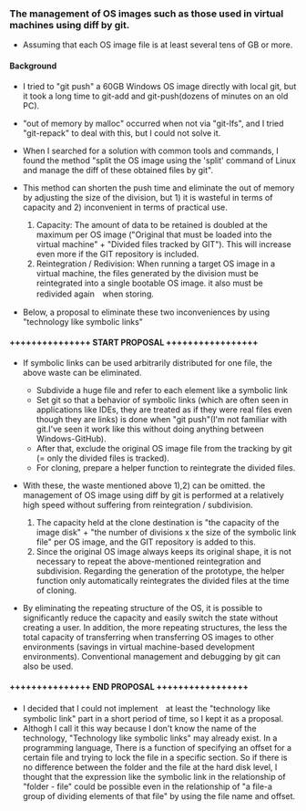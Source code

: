  
### The management of OS images such as those used in virtual machines using diff by git.
* Assuming that each OS image file is at least several tens of GB or more.

#### Background
* I tried to "git push" a 60GB Windows OS image directly with local git, but it took a long time to git-add and git-push(dozens of minutes on an old PC).
* "out of memory by malloc" occurred when not via "git-lfs", and I tried "git-repack" to deal with this, but I could not solve it.
* When I searched for a solution with common tools and commands, I found the method "split the OS image using the 'split' command of Linux and manage the diff of these obtained files by git".

* This method can shorten the push time and eliminate the out of memory by adjusting the size of the division, but 1) it is wasteful in terms of capacity and 2) inconvenient in terms of practical use.
	1) Capacity: The amount of data to be retained is doubled at the maximum per OS image ("Original that must be loaded into the virtual machine" + "Divided files tracked by GIT"). This will increase even more if the GIT repository is included.
	2) Reintegration / Redivision: When running a target OS image in a virtual machine, the files generated by the division must be reintegrated into a single bootable OS image. it also must be redivided again　when storing.

* Below, a proposal to eliminate these two inconveniences by using "technology like symbolic links"

#### +++++++++++++++ START PROPOSAL +++++++++++++++++

* If symbolic links can be used arbitrarily distributed for one file, the above waste can be eliminated.
	* Subdivide a huge file and refer to each element like a symbolic link
	* Set git so that a behavior of symbolic links (which are often seen in applications like IDEs, they are treated as if they were real files even though they are links) is done when "git push"(I'm not familiar with git.I've seen it work like this without doing anything between Windows-GitHub).
	* After that, exclude the original OS image file from the tracking by git (= only the divided files is tracked).
	* For cloning, prepare a helper function to reintegrate the divided files.

* With these, the waste mentioned above 1),2) can be omitted. the management of OS image using diff by git is performed at a relatively high speed without suffering from reintegration / subdivision.
	1) The capacity held at the clone destination is "the capacity of the image disk" + "the number of divisions x the size of the symbolic link file" per OS image, and the GIT repository is added to this.
	2) Since the original OS image always keeps its original shape, it is not necessary to repeat the above-mentioned reintegration and subdivision. Regarding the generation of the prototype, the helper function only automatically reintegrates the divided files at the time of cloning.

* By eliminating the repeating structure of the OS, it is possible to significantly reduce the capacity and easily switch the state without creating a user.
In addition, the more repeating structures, the less the total capacity of transferring when transferring OS images to other environments (savings in virtual machine-based development environments).
Conventional management and debugging by git can also be used.

#### +++++++++++++++ END PROPOSAL +++++++++++++++++


* I decided that I could not implement　at least  the "technology like symbolic link" part in a short period of time, so I kept it as a proposal.
* Althogh I call it this way because I don't know the name of the technology, "Technology like symbolic links" may already exist. 
In a programming language, There is a function of specifying an offset for a certain file and trying to lock the file in a specific section. So if there is no difference between the folder and the file at the hard disk level,
I thought that the expression like the symbolic link in the relationship of "folder - file"  could be possible even in the relationship of "a file-a group of dividing elements of that file" by using the file name and offset.

 
 
 
